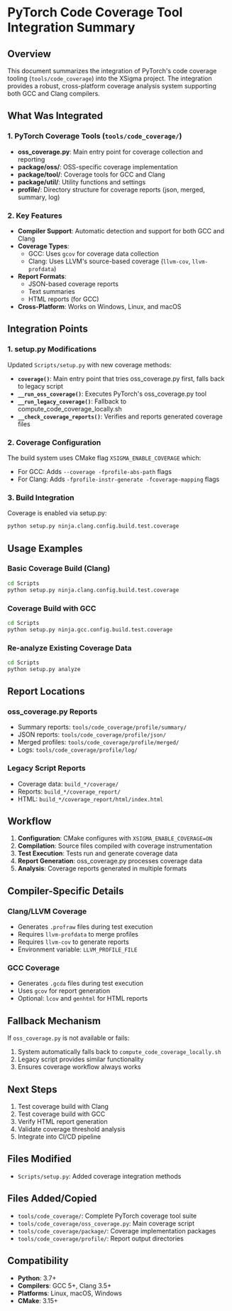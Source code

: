 # PyTorch Code Coverage Tool Integration Summary

## Overview

This document summarizes the integration of PyTorch's code coverage tooling (`tools/code_coverage`) into the XSigma project. The integration provides a robust, cross-platform coverage analysis system supporting both GCC and Clang compilers.

## What Was Integrated

### 1. PyTorch Coverage Tools (`tools/code_coverage/`)
- **oss_coverage.py**: Main entry point for coverage collection and reporting
- **package/oss/**: OSS-specific coverage implementation
- **package/tool/**: Coverage tools for GCC and Clang
- **package/util/**: Utility functions and settings
- **profile/**: Directory structure for coverage reports (json, merged, summary, log)

### 2. Key Features
- **Compiler Support**: Automatic detection and support for both GCC and Clang
- **Coverage Types**:
  - GCC: Uses `gcov` for coverage data collection
  - Clang: Uses LLVM's source-based coverage (`llvm-cov`, `llvm-profdata`)
- **Report Formats**:
  - JSON-based coverage reports
  - Text summaries
  - HTML reports (for GCC)
- **Cross-Platform**: Works on Windows, Linux, and macOS

## Integration Points

### 1. setup.py Modifications
Updated `Scripts/setup.py` with new coverage methods:

- **`coverage()`**: Main entry point that tries oss_coverage.py first, falls back to legacy script
- **`__run_oss_coverage()`**: Executes PyTorch's oss_coverage.py tool
- **`__run_legacy_coverage()`**: Fallback to compute_code_coverage_locally.sh
- **`__check_coverage_reports()`**: Verifies and reports generated coverage files

### 2. Coverage Configuration
The build system uses CMake flag `XSIGMA_ENABLE_COVERAGE` which:
- For GCC: Adds `--coverage -fprofile-abs-path` flags
- For Clang: Adds `-fprofile-instr-generate -fcoverage-mapping` flags

### 3. Build Integration
Coverage is enabled via setup.py:
```bash
python setup.py ninja.clang.config.build.test.coverage
```

## Usage Examples

### Basic Coverage Build (Clang)
```bash
cd Scripts
python setup.py ninja.clang.config.build.test.coverage
```

### Coverage Build with GCC
```bash
cd Scripts
python setup.py ninja.gcc.config.build.test.coverage
```

### Re-analyze Existing Coverage Data
```bash
cd Scripts
python setup.py analyze
```

## Report Locations

### oss_coverage.py Reports
- Summary reports: `tools/code_coverage/profile/summary/`
- JSON reports: `tools/code_coverage/profile/json/`
- Merged profiles: `tools/code_coverage/profile/merged/`
- Logs: `tools/code_coverage/profile/log/`

### Legacy Script Reports
- Coverage data: `build_*/coverage/`
- Reports: `build_*/coverage_report/`
- HTML: `build_*/coverage_report/html/index.html`

## Workflow

1. **Configuration**: CMake configures with `XSIGMA_ENABLE_COVERAGE=ON`
2. **Compilation**: Source files compiled with coverage instrumentation
3. **Test Execution**: Tests run and generate coverage data
4. **Report Generation**: oss_coverage.py processes coverage data
5. **Analysis**: Coverage reports generated in multiple formats

## Compiler-Specific Details

### Clang/LLVM Coverage
- Generates `.profraw` files during test execution
- Requires `llvm-profdata` to merge profiles
- Requires `llvm-cov` to generate reports
- Environment variable: `LLVM_PROFILE_FILE`

### GCC Coverage
- Generates `.gcda` files during test execution
- Uses `gcov` for report generation
- Optional: `lcov` and `genhtml` for HTML reports

## Fallback Mechanism

If `oss_coverage.py` is not available or fails:
1. System automatically falls back to `compute_code_coverage_locally.sh`
2. Legacy script provides similar functionality
3. Ensures coverage workflow always works

## Next Steps

1. Test coverage build with Clang
2. Test coverage build with GCC
3. Verify HTML report generation
4. Validate coverage threshold analysis
5. Integrate into CI/CD pipeline

## Files Modified

- `Scripts/setup.py`: Added coverage integration methods

## Files Added/Copied

- `tools/code_coverage/`: Complete PyTorch coverage tool suite
- `tools/code_coverage/oss_coverage.py`: Main coverage script
- `tools/code_coverage/package/`: Coverage implementation packages
- `tools/code_coverage/profile/`: Report output directories

## Compatibility

- **Python**: 3.7+
- **Compilers**: GCC 5+, Clang 3.5+
- **Platforms**: Linux, macOS, Windows
- **CMake**: 3.15+
